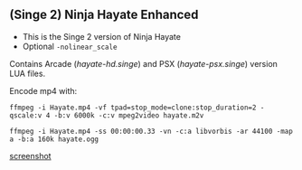 ## (Singe 2) Ninja Hayate Enhanced

* This is the Singe 2 version of Ninja Hayate
* Optional `-nolinear_scale`

Contains Arcade (_hayate-hd.singe_) and PSX (_hayate-psx.singe_) version LUA files.


Encode mp4 with:

    ffmpeg -i Hayate.mp4 -vf tpad=stop_mode=clone:stop_duration=2 -qscale:v 4 -b:v 6000k -c:v mpeg2video hayate.m2v

    ffmpeg -i Hayate.mp4 -ss 00:00:00.33 -vn -c:a libvorbis -ar 44100 -map a -b:a 160k hayate.ogg


[screenshot](hayate.png)
